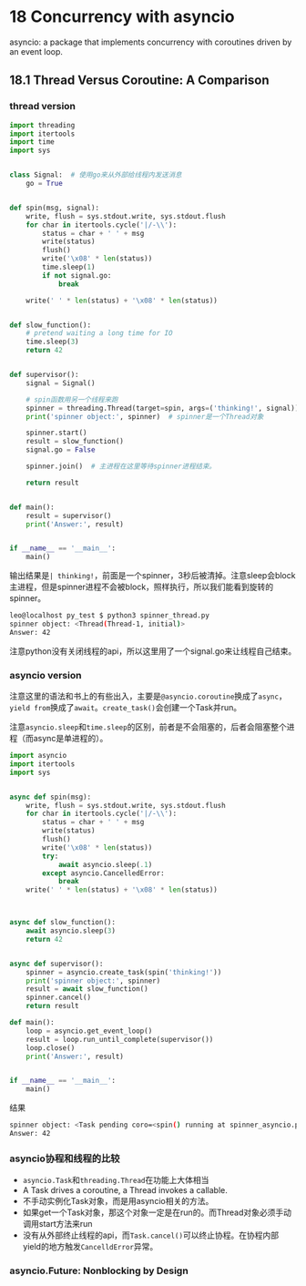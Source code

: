 # 18 Concurrency with asyncio

asyncio: a package that implements concurrency with coroutines driven by an event loop.

## 18.1 Thread Versus Coroutine: A Comparison

### thread version

```python
import threading
import itertools
import time
import sys


class Signal:  # 使用go来从外部给线程内发送消息
    go = True


def spin(msg, signal):
    write, flush = sys.stdout.write, sys.stdout.flush
    for char in itertools.cycle('|/-\\'):
        status = char + ' ' + msg
        write(status)
        flush()
        write('\x08' * len(status))
        time.sleep(1)
        if not signal.go:
            break

    write(' ' * len(status) + '\x08' * len(status))


def slow_function():
    # pretend waiting a long time for IO
    time.sleep(3)
    return 42


def supervisor():
    signal = Signal()

    # spin函数用另一个线程来跑
    spinner = threading.Thread(target=spin, args=('thinking!', signal))
    print('spinner object:', spinner)  # spinner是一个Thread对象

    spinner.start()
    result = slow_function()
    signal.go = False

    spinner.join()  # 主进程在这里等待spinner进程结束。

    return result


def main():
    result = supervisor()
    print('Answer:', result)


if __name__ == '__main__':
    main()
```

输出结果是`| thinking!`，前面是一个spinner，3秒后被清掉。注意sleep会block主进程，但是spinner进程不会被block，照样执行，所以我们能看到旋转的spinner。

```bash
leo@localhost py_test $ python3 spinner_thread.py 
spinner object: <Thread(Thread-1, initial)>
Answer: 42
```

注意python没有关闭线程的api，所以这里用了一个signal.go来让线程自己结束。

### asyncio version

注意这里的语法和书上的有些出入，主要是`@asyncio.coroutine`换成了`async`，`yield from`换成了`await`。`create_task()`会创建一个Task并run。

注意`asyncio.sleep`和`time.sleep`的区别，前者是不会阻塞的，后者会阻塞整个进程（而async是单进程的）。

```python
import asyncio
import itertools
import sys


async def spin(msg):
    write, flush = sys.stdout.write, sys.stdout.flush
    for char in itertools.cycle('|/-\\'):
        status = char + ' ' + msg
        write(status)
        flush()
        write('\x08' * len(status))
        try:
            await asyncio.sleep(.1)
        except asyncio.CancelledError:
            break
    write(' ' * len(status) + '\x08' * len(status))



async def slow_function():
    await asyncio.sleep(3)
    return 42


async def supervisor():
    spinner = asyncio.create_task(spin('thinking!'))
    print('spinner object:', spinner)
    result = await slow_function()
    spinner.cancel()
    return result

def main():
    loop = asyncio.get_event_loop()
    result = loop.run_until_complete(supervisor())
    loop.close()
    print('Answer:', result)


if __name__ == '__main__':
    main()
```

结果

```bash
spinner object: <Task pending coro=<spin() running at spinner_asyncio.py:6>>
Answer: 42 
```

### asyncio协程和线程的比较

- `asyncio.Task`和`threading.Thread`在功能上大体相当
- A Task drives a coroutine, a Thread invokes a callable.
- 不手动实例化Task对象，而是用asyncio相关的方法。
- 如果get一个Task对象，那这个对象一定是在run的。而Thread对象必须手动调用start方法来run
- 没有从外部终止线程的api，而`Task.cancel()`可以终止协程。在协程内部yield的地方触发`CancelldError`异常。

### asyncio.Future: Nonblocking by Design
